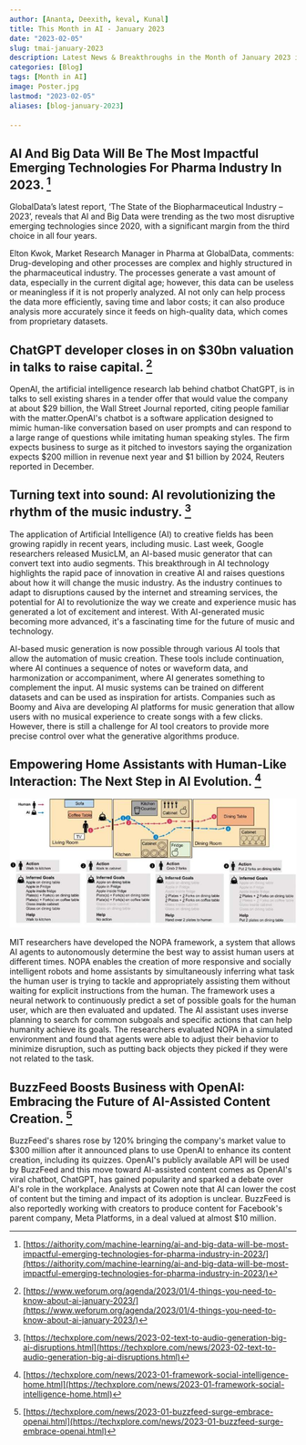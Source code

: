```yaml
---
author: [Ananta, Deexith, keval, Kunal]
title: This Month in AI - January 2023
date: "2023-02-05"
slug: tmai-january-2023
description: Latest News & Breakthroughs in the Month of January 2023 in AI.
categories: [Blog]
tags: [Month in AI]
image: Poster.jpg
lastmod: "2023-02-05"
aliases: [blog-january-2023]

---
```


## AI And Big Data Will Be The Most Impactful Emerging Technologies For Pharma Industry In 2023. [^1]

GlobalData’s latest report, ‘The State of the Biopharmaceutical Industry – 2023’, reveals that AI and Big Data were trending as the two most disruptive emerging technologies since 2020, with a significant margin from the third choice in all four years.

Elton Kwok, Market Research Manager in Pharma at GlobalData, comments: Drug-developing and other processes are complex and highly structured in the pharmaceutical industry. The processes generate a vast amount of data, especially in the current digital age; however, this data can be useless or meaningless if it is not properly analyzed. AI not only can help process the data more efficiently, saving time and labor costs; it can also produce analysis more accurately since it feeds on high-quality data, which comes from proprietary datasets.

## ChatGPT developer closes in on $30bn valuation in talks to raise capital. [^2]

OpenAI, the artificial intelligence research lab behind chatbot ChatGPT, is in talks to sell existing shares in a tender offer that would value the company at about $29 billion, the Wall Street Journal reported, citing people familiar with the matter.OpenAI's chatbot is a software application designed to mimic human-like conversation based on user prompts and can respond to a large range of questions while imitating human speaking styles. The firm expects business to surge as it pitched to investors saying the organization expects $200 million in revenue next year and $1 billion by 2024, Reuters reported in December.

## Turning text into sound: AI revolutionizing the rhythm of the music industry. [^3]

The application of Artificial Intelligence (AI) to creative fields has been growing rapidly in recent years, including music. Last week, Google researchers released MusicLM, an AI-based music generator that can convert text into audio segments. This breakthrough in AI technology highlights the rapid pace of innovation in creative AI and raises questions about how it will change the music industry. As the industry continues to adapt to disruptions caused by the internet and streaming services, the potential for AI to revolutionize the way we create and experience music has generated a lot of excitement and interest. With AI-generated music becoming more advanced, it's a fascinating time for the future of music and technology.

AI-based music generation is now possible through various AI tools that allow the automation of music creation. These tools include continuation, where AI continues a sequence of notes or waveform data, and harmonization or accompaniment, where AI generates something to complement the input. AI music systems can be trained on different datasets and can be used as inspiration for artists. Companies such as Boomy and Aiva are developing AI platforms for music generation that allow users with no musical experience to create songs with a few clicks. However, there is still a challenge for AI tool creators to provide more precise control over what the generative algorithms produce.

## Empowering Home Assistants with Human-Like Interaction: The Next Step in AI Evolution. [^4]

![Empowering Home Assistants with Human-Like Interaction: The Next Step in AI Evolution](home_assistant.jpg)

MIT researchers have developed the NOPA framework, a system that allows AI agents to autonomously determine the best way to assist human users at different times. NOPA enables the creation of more responsive and socially intelligent robots and home assistants by simultaneously inferring what task the human user is trying to tackle and appropriately assisting them without waiting for explicit instructions from the human. The framework uses a neural network to continuously predict a set of possible goals for the human user, which are then evaluated and updated. The AI assistant uses inverse planning to search for common subgoals and specific actions that can help humanity achieve its goals. The researchers evaluated NOPA in a simulated environment and found that agents were able to adjust their behavior to minimize disruption, such as putting back objects they picked if they were not related to the task.

## BuzzFeed Boosts Business with OpenAI: Embracing the Future of AI-Assisted Content Creation. [^5]

BuzzFeed's shares rose by 120% bringing the company's market value to $300 million after it announced plans to use OpenAI to enhance its content creation, including its quizzes. OpenAI's publicly available API will be used by BuzzFeed and this move toward AI-assisted content comes as OpenAI's viral chatbot, ChatGPT, has gained popularity and sparked a debate over AI's role in the workplace. Analysts at Cowen note that AI can lower the cost of content but the timing and impact of its adoption is unclear. BuzzFeed is also reportedly working with creators to produce content for Facebook's parent company, Meta Platforms, in a deal valued at almost $10 million.

[^1]: [https://aithority.com/machine-learning/ai-and-big-data-will-be-most-impactful-emerging-technologies-for-pharma-industry-in-2023/](https://aithority.com/machine-learning/ai-and-big-data-will-be-most-impactful-emerging-technologies-for-pharma-industry-in-2023/)

[^2]: [https://www.weforum.org/agenda/2023/01/4-things-you-need-to-know-about-ai-january-2023/](https://www.weforum.org/agenda/2023/01/4-things-you-need-to-know-about-ai-january-2023/)

[^3]: [https://techxplore.com/news/2023-02-text-to-audio-generation-big-ai-disruptions.html](https://techxplore.com/news/2023-02-text-to-audio-generation-big-ai-disruptions.html)

[^4]: [https://techxplore.com/news/2023-01-framework-social-intelligence-home.html](https://techxplore.com/news/2023-01-framework-social-intelligence-home.html)

[^5]: [https://techxplore.com/news/2023-01-buzzfeed-surge-embrace-openai.html](https://techxplore.com/news/2023-01-buzzfeed-surge-embrace-openai.html)